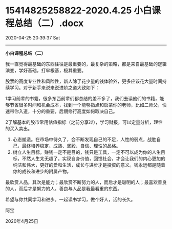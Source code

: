 # 15414825258822-2020.4.25 小白课程总结（二）.docx

2020-04-25 20:39:37 Sat

----

__小白课程总结（二）__

我一直觉得最基础的东西往往是最重要的，最复杂的策略，都是来自最基础的逻辑演变，学好基础，打牢根基，极其重要。

股票的高度专业性和风险性，新人除了花少量的钱体验外，更多应该花大量时间持续学习。对于新手来说来说进阶之道大致如下：

1学习前辈的书籍，很多东西前辈们都总结的差不多了，我们去读他们的书籍，能够节省很多时间和机会成本，找到一个能够指点和启蒙你的老师，比如二师父，快速带你入道，十分的重要，后期修行高度如何取决自己。

2了解基本的股市常用估值指标（之前分享过），学习财报，可以定量分析，理性的买入卖出。

1. 心态塑造。在市场中待久了，会不断发现自己的不足，人性的弱点，战胜自己，最终培养稳定、成熟、坚毅、自信、理性的品格。
2. 树立人生目标。赚钱一定不是目的，钱只是工具，一定不可以成为你的人生目标，不然人生太无趣了。实现自身价值，回馈社会，才会让我们的内心更加的纯洁和伟大，更好的爱和生活，成长与进步才是投资的意义。钱永远都是随着你的成长和进步的附属产物。

最欣赏人品，其次是能力；最欣赏不断努力的人，而后才是聪明的人；最喜欢善良的人，而后才是努力的人。善良与人品是我最看重的东西。

希望与你共同学习和进步。一起读书学习，做个好人，活的长久。

阿宝

2020年4月25日

